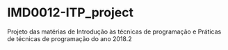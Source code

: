 # IMD0012-ITP_project
Projeto das matérias de Introdução às técnicas de programação e Práticas de técnicas de programação do ano 2018.2
